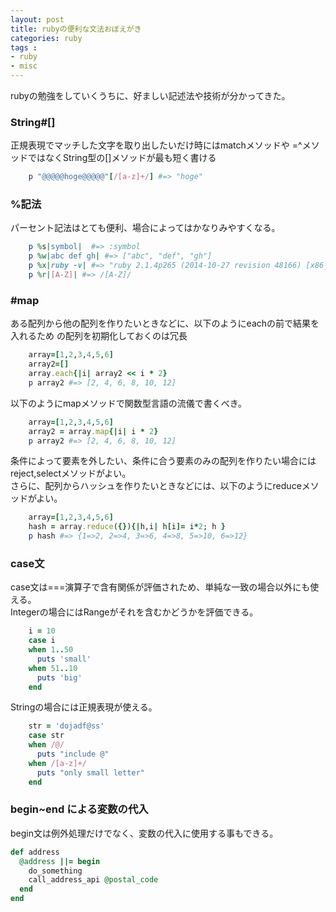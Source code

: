 ```yaml
---
layout: post
title: rubyの便利な文法おぼえがき
categories: ruby
tags :
- ruby
- misc
---
```


rubyの勉強をしていくうちに、好ましい記述法や技術が分かってきた。  

### String#[]

正規表現でマッチした文字を取り出したいだけ時にはmatchメソッドや
=^メソッドではなくString型の[]メソッドが最も短く書ける  

```ruby
    p "@@@@@hoge@@@@@"[/[a-z]+/] #=> "hoge"
```

### %記法

パーセント記法はとても便利、場合によってはかなりみやすくなる。

```ruby
    p %s|symbol|  #=> :symbol
    p %w|abc def gh| #=> ["abc", "def", "gh"]
    p %x|ruby -v| #=> "ruby 2.1.4p265 (2014-10-27 revision 48166) [x86_64-linux]\n"
    p %r|[A-Z]| #=> /[A-Z]/
```

### #map

ある配列から他の配列を作りたいときなどに、以下のようにeachの前で結果を入れるため
の配列を初期化しておくのは冗長  

```ruby
    array=[1,2,3,4,5,6]
    array2=[]
    array.each{|i| array2 << i * 2}
    p array2 #=> [2, 4, 6, 8, 10, 12]
```

以下のようにmapメソッドで関数型言語の流儀で書くべき。

```ruby
    array=[1,2,3,4,5,6]
    array2 = array.map{|i| i * 2}
    p array2 #=> [2, 4, 6, 8, 10, 12]
```

条件によって要素を外したい、条件に合う要素のみの配列を作りたい場合にはreject,selectメソッドがよい。  
さらに、配列からハッシュを作りたいときなどには、以下のようにreduceメソッドがよい。

```ruby
    array=[1,2,3,4,5,6]
    hash = array.reduce({}){|h,i| h[i]= i*2; h }
    p hash #=> {1=>2, 2=>4, 3=>6, 4=>8, 5=>10, 6=>12}
```

### case文

case文は===演算子で含有関係が評価されため、単純な一致の場合以外にも使える。  
Integerの場合にはRangeがそれを含むかどうかを評価できる。

```ruby
    i = 10
    case i
    when 1..50
      puts 'small'
    when 51..10
      puts 'big'
    end
```

Stringの場合には正規表現が使える。

```ruby
    str = 'dojadf@ss'
    case str
    when /@/
      puts "include @"
    when /[a-z]+/
      puts "only small letter"
    end
```


### begin~end による変数の代入

begin文は例外処理だけでなく、変数の代入に使用する事もできる。  

```ruby
def address
  @address ||= begin
    do_something
    call_address_api @postal_code
  end
end
```

